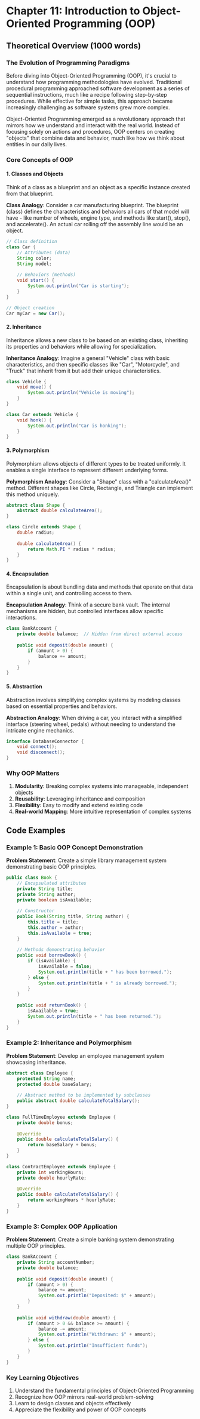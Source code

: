 # Chapter 11: Introduction to Object-Oriented Programming (OOP)

## Theoretical Overview (1000 words)

### The Evolution of Programming Paradigms
Before diving into Object-Oriented Programming (OOP), it's crucial to understand how programming methodologies have evolved. Traditional procedural programming approached software development as a series of sequential instructions, much like a recipe following step-by-step procedures. While effective for simple tasks, this approach became increasingly challenging as software systems grew more complex.

Object-Oriented Programming emerged as a revolutionary approach that mirrors how we understand and interact with the real world. Instead of focusing solely on actions and procedures, OOP centers on creating "objects" that combine data and behavior, much like how we think about entities in our daily lives.

### Core Concepts of OOP

#### 1. Classes and Objects
Think of a class as a blueprint and an object as a specific instance created from that blueprint. 

**Class Analogy**: Consider a car manufacturing blueprint. The blueprint (class) defines the characteristics and behaviors all cars of that model will have - like number of wheels, engine type, and methods like start(), stop(), and accelerate(). An actual car rolling off the assembly line would be an object.

```java
// Class definition
class Car {
    // Attributes (data)
    String color;
    String model;
    
    // Behaviors (methods)
    void start() {
        System.out.println("Car is starting");
    }
}

// Object creation
Car myCar = new Car();
```

#### 2. Inheritance
Inheritance allows a new class to be based on an existing class, inheriting its properties and behaviors while allowing for specialization.

**Inheritance Analogy**: Imagine a general "Vehicle" class with basic characteristics, and then specific classes like "Car", "Motorcycle", and "Truck" that inherit from it but add their unique characteristics.

```java
class Vehicle {
    void move() {
        System.out.println("Vehicle is moving");
    }
}

class Car extends Vehicle {
    void honk() {
        System.out.println("Car is honking");
    }
}
```

#### 3. Polymorphism
Polymorphism allows objects of different types to be treated uniformly. It enables a single interface to represent different underlying forms.

**Polymorphism Analogy**: Consider a "Shape" class with a "calculateArea()" method. Different shapes like Circle, Rectangle, and Triangle can implement this method uniquely.

```java
abstract class Shape {
    abstract double calculateArea();
}

class Circle extends Shape {
    double radius;
    
    double calculateArea() {
        return Math.PI * radius * radius;
    }
}
```

#### 4. Encapsulation
Encapsulation is about bundling data and methods that operate on that data within a single unit, and controlling access to them.

**Encapsulation Analogy**: Think of a secure bank vault. The internal mechanisms are hidden, but controlled interfaces allow specific interactions.

```java
class BankAccount {
    private double balance;  // Hidden from direct external access
    
    public void deposit(double amount) {
        if (amount > 0) {
            balance += amount;
        }
    }
}
```

#### 5. Abstraction
Abstraction involves simplifying complex systems by modeling classes based on essential properties and behaviors.

**Abstraction Analogy**: When driving a car, you interact with a simplified interface (steering wheel, pedals) without needing to understand the intricate engine mechanics.

```java
interface DatabaseConnector {
    void connect();
    void disconnect();
}
```

### Why OOP Matters
1. **Modularity**: Breaking complex systems into manageable, independent objects
2. **Reusability**: Leveraging inheritance and composition
3. **Flexibility**: Easy to modify and extend existing code
4. **Real-world Mapping**: More intuitive representation of complex systems

## Code Examples

### Example 1: Basic OOP Concept Demonstration
**Problem Statement**: Create a simple library management system demonstrating basic OOP principles.

```java
public class Book {
    // Encapsulated attributes
    private String title;
    private String author;
    private boolean isAvailable;
    
    // Constructor
    public Book(String title, String author) {
        this.title = title;
        this.author = author;
        this.isAvailable = true;
    }
    
    // Methods demonstrating behavior
    public void borrowBook() {
        if (isAvailable) {
            isAvailable = false;
            System.out.println(title + " has been borrowed.");
        } else {
            System.out.println(title + " is already borrowed.");
        }
    }
    
    public void returnBook() {
        isAvailable = true;
        System.out.println(title + " has been returned.");
    }
}
```

### Example 2: Inheritance and Polymorphism
**Problem Statement**: Develop an employee management system showcasing inheritance.

```java
abstract class Employee {
    protected String name;
    protected double baseSalary;
    
    // Abstract method to be implemented by subclasses
    public abstract double calculateTotalSalary();
}

class FullTimeEmployee extends Employee {
    private double bonus;
    
    @Override
    public double calculateTotalSalary() {
        return baseSalary + bonus;
    }
}

class ContractEmployee extends Employee {
    private int workingHours;
    private double hourlyRate;
    
    @Override
    public double calculateTotalSalary() {
        return workingHours * hourlyRate;
    }
}
```

### Example 3: Complex OOP Application
**Problem Statement**: Create a simple banking system demonstrating multiple OOP principles.

```java
class BankAccount {
    private String accountNumber;
    private double balance;
    
    public void deposit(double amount) {
        if (amount > 0) {
            balance += amount;
            System.out.println("Deposited: $" + amount);
        }
    }
    
    public void withdraw(double amount) {
        if (amount > 0 && balance >= amount) {
            balance -= amount;
            System.out.println("Withdrawn: $" + amount);
        } else {
            System.out.println("Insufficient funds");
        }
    }
}
```

### Key Learning Objectives
1. Understand the fundamental principles of Object-Oriented Programming
2. Recognize how OOP mirrors real-world problem-solving
3. Learn to design classes and objects effectively
4. Appreciate the flexibility and power of OOP concepts